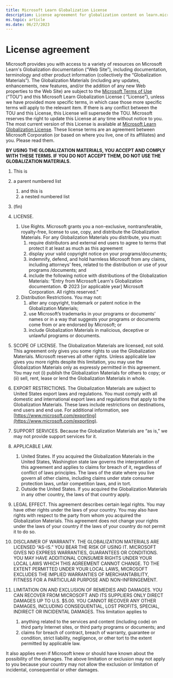 ```yaml
---
title: Microsoft Learn Globalization License
description: License agreeement for globalization content on learn.microsoft.com.
ms.topic: article
ms.date: 06/27/2023
---
```


# License agreement

Microsoft provides you with access to a variety of resources on Microsoft Learn's Globalization documentation (“Web Site”), including documentation, terminology and other product information (collectively the “Globalization Materials”). The Globalization Materials (including any updates, enhancements, new features, and/or the addition of any new Web properties to the Web Site) are subject to the [Microsoft Terms of Use](/legal/termsofuse) (“TOU”) and this Microsoft Learn Globalization License ( “License”), unless we have provided more specific terms, in which case those more specific terms will apply to the relevant item. If there is any conflict between the TOU and this License, this License will supersede the TOU. Microsoft reserves the right to update this License at any time without notice to you. The most current version of this License is available at [Microsoft Learn Globalization License](license-agreement.md). These license terms are an agreement between Microsoft Corporation (or based on where you live, one of its affiliates) and you. Please read them.

**BY USING THE GLOBALIZATION MATERIALS, YOU ACCEPT AND COMPLY WITH THESE TERMS. IF YOU DO NOT ACCEPT THEM, DO NOT USE THE GLOBALIZATION MATERIALS.**

1. This is
1. a parent numbered list
   1. and this is
   1. a nested numbered list
1. (fin)

1. LICENSE.
   1. Use Rights. Microsoft grants you a non-exclusive, nontransferable, royalty-free, license to use, copy, and distribute the Globalization Materials. For any Globalization Materials you distribute, you must:
      1. require distributors and external end users to agree to terms that protect it at least as much as this agreement
      1. display your valid copyright notice on your programs/documents;
      1. indemnify, defend, and hold harmless Microsoft from any claims, including attorneys’ fees, related to the distribution or use of your programs /documents; and
      1. include the following notice with distributions of the Globalization Materials: “Entry from Microsoft Learn's Globalization documentation. © 2023 [or applicable year] Microsoft Corporation. All rights reserved.”
   1. Distribution Restrictions. You may not:
      1. alter any copyright, trademark or patent notice in the Globalization Materials;
      1. use Microsoft’s trademarks in your programs or documents’ names or in a way that suggests your programs or documents come from or are endorsed by Microsoft; or
      1. include Globalization Materials in malicious, deceptive or unlawful programs or documents.
1. SCOPE OF LICENSE. The Globalization Materials are licensed, not sold. This agreement only gives you some rights to use the Globalization Materials. Microsoft reserves all other rights. Unless applicable law gives you more rights despite this limitation, you may use the Globalization Materials only as expressly permitted in this agreement. You may not (i) publish the Globalization Materials for others to copy; or (ii) sell, rent, lease or lend the Globalization Materials in whole.
1. EXPORT RESTRICTIONS. The Globalization Materials are subject to United States export laws and regulations. You must comply with all domestic and international export laws and regulations that apply to the Globalization Materials. These laws include restrictions on destinations, end users and end use. For additional information, see [https://www.microsoft.com/exporting](https://www.microsoft.com/exporting).
1. SUPPORT SERVICES. Because the Globalization Materials are “as is,” we may not provide support services for it.
1. APPLICABLE LAW.
   1. United States. If you acquired the Globalization Materials in the United States, Washington state law governs the interpretation of this agreement and applies to claims for breach of it, regardless of conflict of laws principles. The laws of the state where you live govern all other claims, including claims under state consumer protection laws, unfair competition laws, and in tort.
   1. Outside the United States. If you acquired the Globalization Materials in any other country, the laws of that country apply.
1. LEGAL EFFECT. This agreement describes certain legal rights. You may have other rights under the laws of your country. You may also have rights with respect to the party from whom you acquired the Globalization Materials. This agreement does not change your rights under the laws of your country if the laws of your country do not permit it to do so.
1. DISCLAIMER OF WARRANTY. THE GLOBALIZATION MATERIALS ARE LICENSED “AS-IS.” YOU BEAR THE RISK OF USING IT. MICROSOFT GIVES NO EXPRESS WARRANTIES, GUARANTEES OR CONDITIONS. YOU MAY HAVE ADDITIONAL CONSUMER RIGHTS UNDER YOUR LOCAL LAWS WHICH THIS AGREEMENT CANNOT CHANGE. TO THE EXTENT PERMITTED UNDER YOUR LOCAL LAWS, MICROSOFT EXCLUDES THE IMPLIED WARRANTIES OF MERCHANTABILITY, FITNESS FOR A PARTICULAR PURPOSE AND NON-INFRINGEMENT.
1. LIMITATION ON AND EXCLUSION OF REMEDIES AND DAMAGES. YOU CAN RECOVER FROM MICROSOFT AND ITS SUPPLIERS ONLY DIRECT DAMAGES UP TO U.S. $5.00. YOU CANNOT RECOVER ANY OTHER DAMAGES, INCLUDING CONSEQUENTIAL, LOST PROFITS, SPECIAL, INDIRECT OR INCIDENTAL DAMAGES. This limitation applies to
   1. anything related to the services and content (including code) on third party Internet sites, or third party programs or documents; and
   1. claims for breach of contract, breach of warranty, guarantee or condition, strict liability, negligence, or other tort to the extent permitted by applicable law.

It also applies even if Microsoft knew or should have known about the possibility of the damages. The above limitation or exclusion may not apply to you because your country may not allow the exclusion or limitation of incidental, consequential or other damages.
